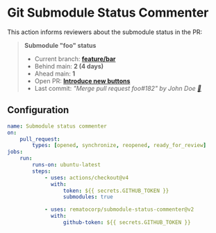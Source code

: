 # Git Submodule Status Commenter

This action informs reviewers about the submodule status in the PR:

> **Submodule "foo" status**
>
> -   Current branch: **[feature/bar](#)**
> -   Behind main: **2 (4 days)**
> -   Ahead main: **1**
> -   Open PR: **[Introduce new buttons](#)**
> -   Last commit: _"Merge pull request foo#182" by John Doe [🔗](#)_

## Configuration

```yaml
name: Submodule status commenter
on:
    pull_request:
        types: [opened, synchronize, reopened, ready_for_review]
jobs:
    run:
        runs-on: ubuntu-latest
        steps:
            - uses: actions/checkout@v4
              with:
                  token: ${{ secrets.GITHUB_TOKEN }}
                  submodules: true

            - uses: rematocorp/submodule-status-commenter@v2
              with:
                  github-token: ${{ secrets.GITHUB_TOKEN }}
```
